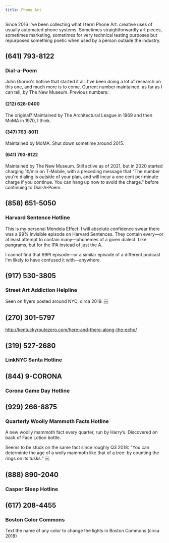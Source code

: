 ```yaml
---
title: Phone Art
---
```

Since 2016 I've been collecting what I term Phone Art: creative uses of usually automated phone systems. Sometimes straightforwardly art pieces, sometimes marketing, sometimes for very technical testing purposes but repurposed something poetic when used by a person outside the industry.

## (641) 793-8122
### Dial-a-Poem
John Giorno's hotline that started it all. I've been doing a lot of research on this one, and much more is to come. Current number maintained, as far as I can tell, by The New Museum. Previous numbers:

#### (212) 628-0400‬
The original? Maintained by The Architectural League in 1969 and then MoMA in 1970, I think.

#### ‭(347) 763-8011‬
Maintained by MoMA. Shut down sometime around 2015.

#### (641) 793-8122‬
Maintained by The New Museum. Still active as of 2021, but in 2020 started charging 1¢/min on T-Mobile, with a preceding message that "The number you're dialing is outside of your plan, and will incur a one cent per-minute charge if you continue. You can hang up now to avoid the charge." before continuing to Dial-A-Poem.

## (858) 651-5050
### Harvard Sentence Hotline
This is my personal Mendela Effect. I will absolute confidence swear there was a 99% Invisible episode on Harvard Sentences. They contain every—or at least attempt to contain many—phonemes of a given dialect. Like pangrams, but for the IPA instead of just the A.

I cannot find that 99PI episode—or a similar episode of a different podcast I'm likely to have confused it with—anywhere.

## (917) 530-3805
### Street Art Addiction Helpline

Seen on flyers posted around NYC, circa 2019.
￼
## (270) 301-5797
http://kentuckyroutezero.com/here-and-there-along-the-echo/

## (319) 527-2680
### LinkNYC Santa Hotline

## (844) 9-CORONA
### Corona Game Day Hotline

## (929) 266-8875
### Quarterly Woolly Mammoth Facts Hotline
A new woolly mammoth fact every quarter, run by Harry’s. Discovered on back of Face Lotion bottle.

Seems to be stuck on the same fact since roughly Q3 2018: "You can determinte the age of a wolly mammoth like that of a tree: by counting the rings on its tusks."
￼
## (888) 890-2040
### Casper Sleep Hotline

## (617) 208-4455
### Boston Color Commons
Text the name of any color to change the lights in Boston Commons (circa 2018)
